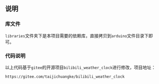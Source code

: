 ## 说明

### 库文件

`libraries`文件夹下是本项目需要的依赖库，直接拷贝到`arduino`文件目录下即可。



### 代码说明

以上代码基于`gitee`的开源项目`bilibili_weather_clock`进行修改，项目地址：
```
https://gitee.com/taijichuangke/bilibili_weather_clock
```

